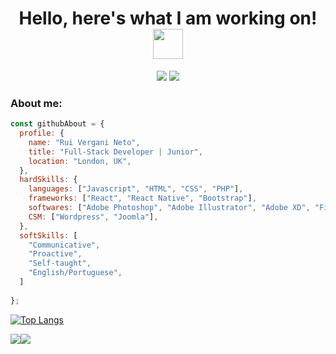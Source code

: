 <h1 align="center">
  Hello, here's what I am working on!
  <a href="#"><img src="https://media.giphy.com/media/CXzRJA18RJAtmpPNBC/giphy.gif" width="48"></a>
</h1>

<p align="center">   
  <a href="mailto:ruiverganineto@gmail.com" target="_blank"><img src="https://img.shields.io/badge/Gmail-D14836?style=for-the-badge&logo=gmail&logoColor=white"></a>
  <a href="https://www.linkedin.com/in/ruivergani" target="_blank"><img src="https://img.shields.io/badge/LinkedIn-0077B5?style=for-the-badge&logo=linkedin&logoColor=white"></a> 
</p>



### About me:

```javascript
const githubAbout = {
  profile: {
    name: "Rui Vergani Neto",
    title: "Full-Stack Developer | Junior",
    location: "London, UK",
  },
  hardSkills: {
    languages: ["Javascript", "HTML", "CSS", "PHP"],
    frameworks: ["React", "React Native", "Bootstrap"],
    softwares: ["Adobe Photoshop", "Adobe Illustrator", "Adobe XD", "Figma"],
    CSM: ["Wordpress", "Joomla"],
  },
  softSkills: [
    "Communicative",
    "Proactive",
    "Self-taught",
    "English/Portuguese",
  ]
  
};
```

[![Top Langs](https://github-readme-stats.vercel.app/api/top-langs/?username=ruivergani&layout=default)](https://github.com/ruivergani/github-readme-stats)

<div align="center">
  <div style="display: flex; align-items: flex-start;">
    <img src="https://github-readme-stats.vercel.app/api?username=ruivergani&show_icons=true&theme=dark&include_all_commits=true&count_private=true"></img>
    <img src="https://github-readme-stats.vercel.app/api/top-langs/?username=ruivergani&langs_count=8&theme=light&layout=compact"></img>
  </div>
</div>
